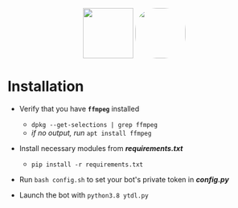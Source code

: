  <p align="center"><img src="https://i.ibb.co/t2G4S3c/youtube-dl-server-icon.png" width="100" align="center"> <img src="https://imgs.search.brave.com/bVcFcJWc4eHdW6PD4jN1OfbRjMbw4Do148_jzG3z5Ok/rs:fit:200:200:1/g:ce/aHR0cHM6Ly9jZG4t/MS53ZWJjYXRhbG9n/LmlvL2NhdGFsb2cv/YW5vbmZpbGVzL2Fu/b25maWxlcy1pY29u/LWZpbGxlZC5wbmc" style="border-radius: 42%" width="100" align="center"></p>

# Installation

*	Verify that you have **`ffmpeg`** installed
	*	`dpkg --get-selections | grep ffmpeg`
	*	*if no output, run* `apt install ffmpeg`

*	Install necessary modules from ***requirements.txt***
	*	`pip install -r requirements.txt`

*	Run `bash config.sh` to set your bot's private token in ***config.py***

*	Launch the bot with `python3.8 ytdl.py`
